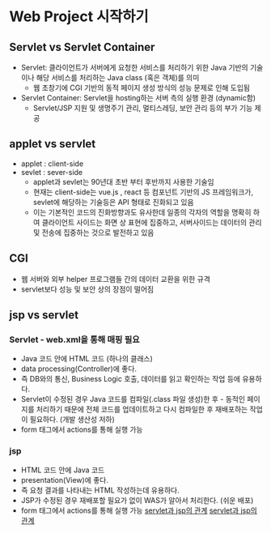 # Web Project 시작하기
## Servlet vs Servlet Container
- Servlet:  클라이언트가 서버에게 요청한 서비스를 처리하기 위한 Java 기반의 기술이나 해당 서비스를 처리하는 Java class (혹은 객체)를 의미
  - 웹 초창기에 CGI 기반의 동적 페이지 생성 방식의 성능 문제로 인해 도입됨
- Servlet Container: Servlet을 hosting하는 서버 측의 실행 환경 (dynamic함)
  - Servlet/JSP 지원 및 생명주기 관리, 멀티스레딩, 보안 관리 등의 부가 기능 제공
## applet vs servlet
- applet : client-side
- sevlet : sever-side
  - applet과 sevlet는 90년대 초반 부터 후반까지 사용한 기술임
  - 현재는 client-side는 vue.js , react 등 컴포넌트 기반의 JS 프레임워크가, sevlet에 해당하는 기술등은 API 형태로 진화되고 있음
  - 이는 기본적인 코드의 진화방향과도 유사한데 일종의 각자의 역할을 명확히 하여 클라이언트 사이드는 화면 상 표현에 집중하고, 서버사이드는 데이터의 관리 및 전송에 집중하는 것으로 발전하고 있음  

## CGI
- 웹 서버와 외부 helper 프로그램들 간의 데이터 교환을 위한 규격
- servlet보다 성능 및 보안 상의 장점이 떨어짐

## jsp vs servlet
### Servlet - web.xml을 통해 매핑 필요
- Java 코드 안에 HTML 코드 (하나의 클래스)
- data processing(Controller)에 좋다.
- 즉 DB와의 통신, Business Logic 호출, 데이터를 읽고 확인하는 작업 등에 유용하다.
- Servlet이 수정된 경우 Java 코드를 컴파일(.class 파일 생성)한 후 - 동적인 페이지를 처리하기 때문에 전체 코드를 업데이트하고 다시 컴파일한 후 재배포하는 작업이 필요하다. (개발 생산성 저하)
- form 태그에서 actions를 통해 실행 가능
### jsp
- HTML 코드 안에 Java 코드
- presentation(View)에 좋다.
- 즉 요청 결과를 나타내는 HTML 작성하는데 유용하다.
- JSP가 수정된 경우 재배포할 필요가 없이 WAS가 알아서 처리한다. (쉬운 배포)  
- form 태그에서 actions를 통해 실행 가능
[servlet과 jsp의 관계](https://codevang.tistory.com/191)
[servlet과 jsp의 관계](https://gmlwjd9405.github.io/2018/11/04/servlet-vs-jsp.html)
